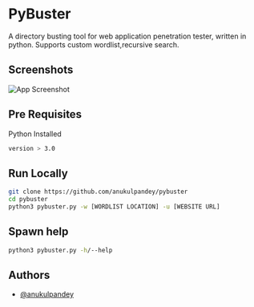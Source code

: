 
# PyBuster

A directory busting tool for web application penetration tester, written in python. Supports custom wordlist,recursive search.

## Screenshots

![App Screenshot]('pybuster.jpeg')

  
## Pre Requisites

Python Installed

```bash
version > 3.0
```

## Run Locally
```bash
git clone https://github.com/anukulpandey/pybuster
cd pybuster
python3 pybuster.py -w [WORDLIST LOCATION] -u [WEBSITE URL]
```
## Spawn help
```bash
python3 pybuster.py -h/--help
```

## Authors

- [@anukulpandey](https://www.github.com/anukulpandey)

  
